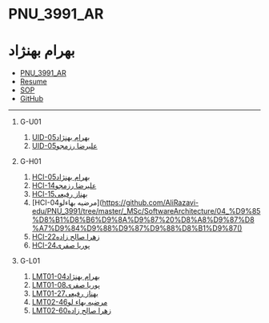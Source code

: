 # PNU_3991_AR
# بهرام بهنژاد
- [PNU_3991_AR](https://github.com/bahram200/PNU_3991_AR)
- [Resume](https://bahram200.github.io/Behnejad/) 
- [SOP](#)
- [GitHub](https://github.com/bahram200)
-----------------

1. G-U01
    1. [UID-05بهرام بهنژاد](#)    
    1. [UID-05علیرضا رزمجو](#)    
    
1. G-H01
    1. [HCI-05بهرام بهنژاد](https://github.com/AliRazavi-edu/PNU_3991/tree/master/_MSc/SoftwareArchitecture/05_%D8%A8%D9%87%D8%B1%D8%A7%D9%85%20%D8%A8%D9%87%D9%86%DA%98%D8%A7%D8%AF)
    1. [HCI-14علیرضا رزمجو](https://github.com/AliRazavi-edu/PNU_3991/tree/master/_MSc/SoftwareArchitecture/14_%D8%B9%D9%84%D9%8A%D8%B1%D8%B6%D8%A7%20%D8%B1%D8%B2%D9%85%D8%AC%D9%88)
    1. [HCI-15بهناز رفیعی](https://github.com/AliRazavi-edu/PNU_3991/tree/master/_MSc/SoftwareArchitecture/15_%D8%A8%D9%87%D9%86%D8%A7%D8%B2%20%D8%B1%D9%81%D9%8A%D8%B9%D9%8A)    
    1. [HCI-04مرضیه بهاءلو](https://github.com/AliRazavi-edu/PNU_3991/tree/master/_MSc/SoftwareArchitecture/04_%D9%85%D8%B1%D8%B6%D9%8A%D9%87%20%D8%A8%D9%87%D8%A7%D9%84%D9%88%D9%87%D9%88%D8%B1%D9%87()
    1. [HCI-22زهرا صالح زاده](https://github.com/AliRazavi-edu/PNU_3991/tree/master/_MSc/SoftwareArchitecture/22_%D8%B2%D9%87%D8%B1%D8%A7%20%D8%B5%D8%A7%D9%84%D8%AD%20%D8%B2%D8%A7%D8%AF%D9%87) 
    1. [HCI-24پوریا صفری](https://github.com/AliRazavi-edu/PNU_3991/tree/master/_MSc/SoftwareArchitecture/24_%D9%BE%D9%88%D8%B1%D9%8A%D8%A7%20%D8%B5%D9%81%D8%B1%D9%8A) 
1. G-L01
    1. [LMT01-04بهرام بهنژاد](#)    
    1. [LMT01-08پوریا صفری](#)    
    1. [LMT01-27بهناز رفیعی](#)    
    1. [LMT02-46مرضیه بهاء لو](#)    
    1. [LMT02-60زهرا صالح زاده](#)
